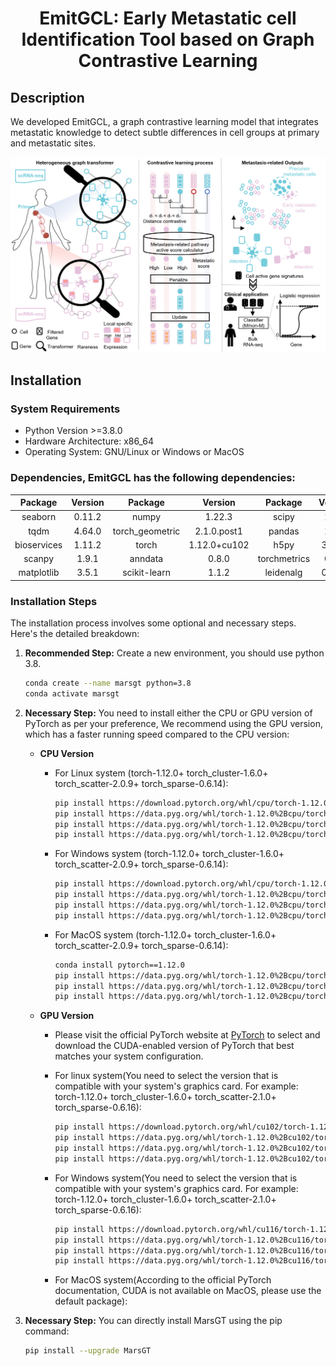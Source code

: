 <h1 align="center">EmitGCL: Early Metastatic cell Identification Tool based on Graph Contrastive Learning</h1>

## Description

We developed EmitGCL, a graph contrastive learning model that integrates metastatic knowledge to detect subtle differences in cell groups at primary and metastatic sites. 

<p align="center">
  <img src="./images/WorkFlow.png" alt="EmitGCL Flowchart" width="900">
</p>

## Installation

### System Requirements

* Python Version >=3.8.0
* Hardware Architecture: x86_64
* Operating System: GNU/Linux or Windows or MacOS

### Dependencies, EmitGCL has the following dependencies:

| Package             | Version               | Package             | Version               | Package             | Version               |
|:-------------------:|:---------------------:|:-------------------:|:---------------------:|:-------------------:|:---------------------:|
| seaborn             | 0.11.2                | numpy               | 1.22.3                | scipy               | 1.9.1                 |
| tqdm                | 4.64.0                | torch_geometric     | 2.1.0.post1           | pandas              | 1.4.2                 |
| bioservices         | 1.11.2                | torch               | 1.12.0+cu102          | h5py                | 3.10.0                |
| scanpy              | 1.9.1                 | anndata             | 0.8.0                 | torchmetrics        | 0.9.3                 |
| matplotlib          | 3.5.1                 | scikit-learn        | 1.1.2                 | leidenalg           | 0.8.10                |


### Installation Steps

The installation process involves some optional and necessary steps. Here's the detailed breakdown:

1. **Recommended Step:** Create a new environment, you should use python 3.8.

    ```bash
    conda create --name marsgt python=3.8
    conda activate marsgt
    ```

2. **Necessary Step:** You need to install either the CPU or GPU version of PyTorch as per your preference, We recommend using the GPU version, which has a faster running speed compared to the CPU version:

    - **CPU Version**
        - For Linux system (torch-1.12.0+ torch_cluster-1.6.0+ torch_scatter-2.0.9+ torch_sparse-0.6.14):
        
            ```bash
            pip install https://download.pytorch.org/whl/cpu/torch-1.12.0%2Bcpu-cp38-cp38-linux_x86_64.whl
            pip install https://data.pyg.org/whl/torch-1.12.0%2Bcpu/torch_cluster-1.6.0%2Bpt112cpu-cp38-cp38-linux_x86_64.whl
            pip install https://data.pyg.org/whl/torch-1.12.0%2Bcpu/torch_scatter-2.0.9-cp38-cp38-linux_x86_64.whl
            pip install https://data.pyg.org/whl/torch-1.12.0%2Bcpu/torch_sparse-0.6.14-cp38-cp38-linux_x86_64.whl
            ```

        - For Windows system (torch-1.12.0+ torch_cluster-1.6.0+ torch_scatter-2.0.9+ torch_sparse-0.6.14):

            ```bash
            pip install https://download.pytorch.org/whl/cpu/torch-1.12.0%2Bcpu-cp38-cp38-win_amd64.whl
            pip install https://data.pyg.org/whl/torch-1.12.0%2Bcpu/torch_scatter-2.0.9-cp38-cp38-win_amd64.whl
            pip install https://data.pyg.org/whl/torch-1.12.0%2Bcpu/torch_sparse-0.6.14-cp38-cp38-win_amd64.whl
            pip install https://data.pyg.org/whl/torch-1.12.0%2Bcpu/torch_cluster-1.6.0%2Bpt112cpu-cp38-cp38-win_amd64.whl
            ```
       - For MacOS system (torch-1.12.0+ torch_cluster-1.6.0+ torch_scatter-2.0.9+ torch_sparse-0.6.14):

            ```bash
            conda install pytorch==1.12.0
            pip install https://data.pyg.org/whl/torch-1.12.0%2Bcpu/torch_scatter-2.0.9-cp38-cp38-macosx_10_15_x86_64.whl
            pip install https://data.pyg.org/whl/torch-1.12.0%2Bcpu/torch_cluster-1.6.0-cp38-cp38-macosx_10_15_x86_64.whl
            pip install https://data.pyg.org/whl/torch-1.12.0%2Bcpu/torch_sparse-0.6.14-cp38-cp38-macosx_10_15_x86_64.whl
            ```

    - **GPU Version**
        - Please visit the official PyTorch website at [PyTorch](https://pytorch.org/) to select and download the CUDA-enabled version of PyTorch that best matches your system configuration.
        - For linux system(You need to select the version that is compatible with your system's graphics card. For example: torch-1.12.0+ torch_cluster-1.6.0+ torch_scatter-2.1.0+ torch_sparse-0.6.16):
          
             ```bash
            pip install https://download.pytorch.org/whl/cu102/torch-1.12.0%2Bcu102-cp38-cp38-linux_x86_64.whl
            pip install https://data.pyg.org/whl/torch-1.12.0%2Bcu102/torch_scatter-2.1.0%2Bpt112cu102-cp38-cp38-linux_x86_64.whl
            pip install https://data.pyg.org/whl/torch-1.12.0%2Bcu102/torch_sparse-0.6.16%2Bpt112cu102-cp38-cp38-linux_x86_64.whl
            pip install https://data.pyg.org/whl/torch-1.12.0%2Bcu102/torch_cluster-1.6.0%2Bpt112cu102-cp38-cp38-linux_x86_64.whl
             ```
        - For Windows system(You need to select the version that is compatible with your system's graphics card. For example: torch-1.12.0+ torch_cluster-1.6.0+ torch_scatter-2.1.0+ torch_sparse-0.6.16):

             ```bash
            pip install https://download.pytorch.org/whl/cu116/torch-1.12.0%2Bcu116-cp38-cp38-win_amd64.whl
            pip install https://data.pyg.org/whl/torch-1.12.0%2Bcu116/torch_scatter-2.1.0%2Bpt112cu116-cp38-cp38-win_amd64.whl
            pip install https://data.pyg.org/whl/torch-1.12.0%2Bcu116/torch_sparse-0.6.15%2Bpt112cu116-cp38-cp38-win_amd64.whl
            pip install https://data.pyg.org/whl/torch-1.12.0%2Bcu116/torch_cluster-1.6.0%2Bpt112cu116-cp38-cp38-win_amd64.whl
            ```
             
        - For MacOS system(According to the official PyTorch documentation, CUDA is not available on MacOS, please use the default package):

3. **Necessary Step:** You can directly install MarsGT using the pip command:

    ```bash
    pip install --upgrade MarsGT
    ```
